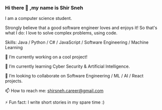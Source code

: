 ### Hi there 👋 ,my name is Shir Sneh
I am a computer science student.

Strongly believe that a good software engineer loves and enjoys it! So that's what I do: I love to solve complex problems, using code.

Skills: Java / Python / C# / JavaScript / Software Engineering / Machine Learning

🔭 I’m currently working on a cool project!

🌱 I’m currently learning Cyber Security & Artificial Intelligence.

👯 I’m looking to collaborate on Software Engineering / ML / AI / React projects.

📫 How to reach me: shirsneh.career@gmail.com

⚡ Fun fact: I write short stories in my spare time :)

